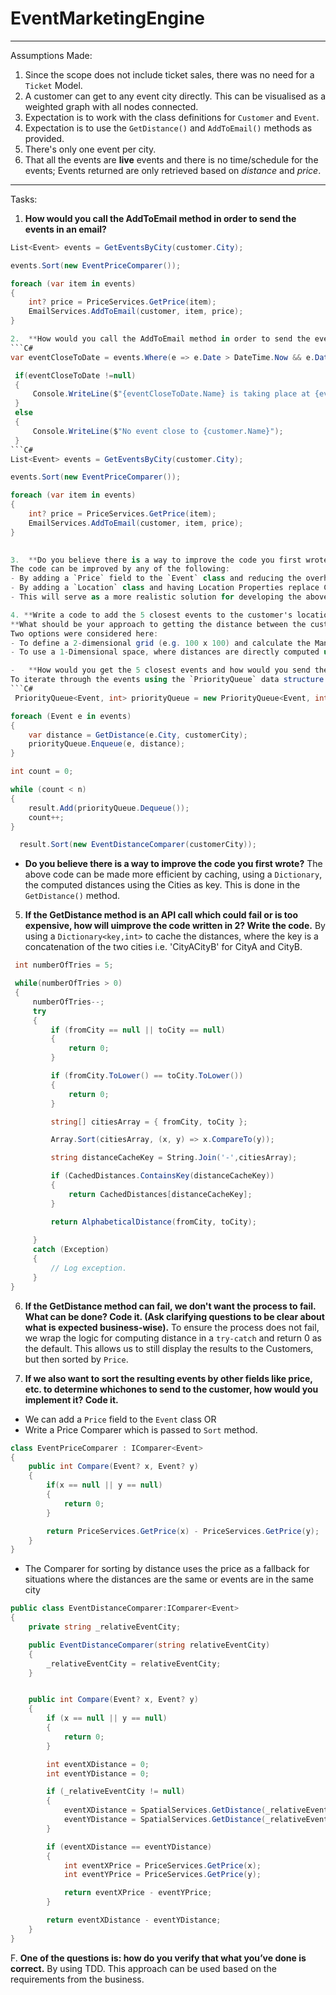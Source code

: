 # EventMarketingEngine

---

Assumptions Made:
1. Since the scope does not include ticket sales, there was no need for a `Ticket` Model.
2. A customer can get to any event city directly. This can be visualised as a weighted graph with all nodes connected.
3. Expectation is to work with the class definitions for `Customer` and `Event`.
4. Expectation is to use the `GetDistance()` and `AddToEmail()` methods as provided.
5. There's only one event per city.
6. That all the events are **live** events and there is no time/schedule for the events; Events returned are only retrieved based on *distance* and *price*.

---

Tasks:

1.	**How would you call the AddToEmail method in order to send the events in an email?**
```C#
List<Event> events = GetEventsByCity(customer.City);

events.Sort(new EventPriceComparer());

foreach (var item in events)
{
    int? price = PriceServices.GetPrice(item);
    EmailServices.AddToEmail(customer, item, price);
}

2.	**How would you call the AddToEmail method in order to send the events in an email?**
```C#
var eventCloseToDate = events.Where(e => e.Date > DateTime.Now && e.Date.Month == customer.BirthDate.Month && e.Date.Subtract(DateTime.Now).TotalDays < 365).ToList().Min(new EventDateComparer());

 if(eventCloseToDate !=null)
 {
     Console.WriteLine($"{eventCloseToDate.Name} is taking place at {eventCloseToDate.City} on the {eventCloseToDate.Date}");
 }
 else
 {
     Console.WriteLine($"No event close to {customer.Name}");
 }
```C#
List<Event> events = GetEventsByCity(customer.City);

events.Sort(new EventPriceComparer());

foreach (var item in events)
{
    int? price = PriceServices.GetPrice(item);
    EmailServices.AddToEmail(customer, item, price);
}
                   

3.	**Do you believe there is a way to improve the code you first wrote?** 
The code can be improved by any of the following:
- By adding a `Price` field to the `Event` class and reducing the overhead of computing it each time the email is sent.
- By adding a `Location` class and having Location Properties replace City in both `Customer` and `Event` classes. The `Location` class will include coordinates (`x` and `y`) and a function for computing the Manhattan distance between the Customer's city and the Event's city.
- This will serve as a more realistic solution for developing the above system.

4. **Write a code to add the 5 closest events to the customer's location to the email.**
**What should be your approach to getting the distance between the customer’s city and the other cities on the list?**
Two options were considered here:
- To define a 2-dimensional grid (e.g. 100 x 100) and calculate the Manhattan distance between City A and City B. The events are randomly placed on the grid (then transforming the x, y coordinates to fit within the 100 x 100 grid). With a larger grid size, this would be a more realistic approach.
- To use a 1-Dimensional space, where distances are directly computed using the character-length of the `City` and `Name` of the events. This appears to be a more straightforward approach for the scale of this project.

-	**How would you get the 5 closest events and how would you send them to the client in an email?**
To iterate through the events using the `PriorityQueue` data structure (Dictionary without the values), using the distance as the Priority parameter and 'taking' the top 5 results.
```C#
 PriorityQueue<Event, int> priorityQueue = new PriorityQueue<Event, int>();

foreach (Event e in events)
{
    var distance = GetDistance(e.City, customerCity);
    priorityQueue.Enqueue(e, distance);
}

int count = 0;

while (count < n)
{
    result.Add(priorityQueue.Dequeue());
    count++;
}           

  result.Sort(new EventDistanceComparer(customerCity));

```

-	**Do you believe there is a way to improve the code you first wrote?**
The above code can be made more efficient by caching, using a `Dictionary`, the computed distances using the Cities as key. This is done in the `GetDistance()` method.


5.	**If the GetDistance method is an API call which could fail or is too expensive, how will uimprove the code written in 2? Write the code.** 
By using a `Dictionary<key,int>` to cache the distances, where the key is a concatenation of the two cities i.e. 'CityACityB' for CityA and CityB.
```C#
 int numberOfTries = 5;

 while(numberOfTries > 0)
 {
     numberOfTries--;
     try
     {
         if (fromCity == null || toCity == null)
         {
             return 0;
         }

         if (fromCity.ToLower() == toCity.ToLower())
         {
             return 0;
         }

         string[] citiesArray = { fromCity, toCity };

         Array.Sort(citiesArray, (x, y) => x.CompareTo(y));

         string distanceCacheKey = String.Join('-',citiesArray);

         if (CachedDistances.ContainsKey(distanceCacheKey))
         {
             return CachedDistances[distanceCacheKey];
         }

         return AlphabeticalDistance(fromCity, toCity);
         
     }
     catch (Exception)
     {
         // Log exception.
     }
}
```
6. **If the GetDistance method can fail, we don't want the process to fail. What can be done?
Code it. (Ask clarifying questions to be clear about what is expected business-wise).**
To ensure the process does not fail, we wrap the logic for computing distance in a `try-catch` and return 0 as the default. This allows us to still display the results to the Customers, but then sorted by `Price`.

7. **If we also want to sort the resulting events by other fields like price, etc. to determine whichones to send to the customer, how would you implement it? Code it.**
- We can add a `Price` field to the `Event` class OR
- Write a Price Comparer which is passed to `Sort` method.
```C#
class EventPriceComparer : IComparer<Event>
{
    public int Compare(Event? x, Event? y)
    {
        if(x == null || y == null)
        {
            return 0;
        }

        return PriceServices.GetPrice(x) - PriceServices.GetPrice(y);
    }
}
```
- The Comparer for sorting by distance uses the price as a fallback for situations where the distances are the same or events are in the same city
```C#
public class EventDistanceComparer:IComparer<Event>
{
    private string _relativeEventCity;

    public EventDistanceComparer(string relativeEventCity)
    {
        _relativeEventCity = relativeEventCity;
    }


    public int Compare(Event? x, Event? y)
    {
        if (x == null || y == null)
        {
            return 0;
        }

        int eventXDistance = 0;
        int eventYDistance = 0;

        if (_relativeEventCity != null)
        {
            eventXDistance = SpatialServices.GetDistance(_relativeEventCity, x.City);
            eventYDistance = SpatialServices.GetDistance(_relativeEventCity, y.City);
        }

        if (eventXDistance == eventYDistance)
        {
            int eventXPrice = PriceServices.GetPrice(x);
            int eventYPrice = PriceServices.GetPrice(y);

            return eventXPrice - eventYPrice;
        }

        return eventXDistance - eventYDistance;
    }
}
```
F. **One of the questions is: how do you verify that what you’ve done is correct.**
By using TDD. This approach can be used based on the requirements from the business.
